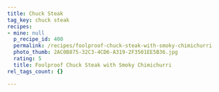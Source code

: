 ```yaml
---
title: Chuck Steak
tag_key: chuck steak
recipes:
- mine: null
  p_recipe_id: 400
  permalink: /recipes/foolproof-chuck-steak-with-smoky-chimichurri
  photo_thumb: 2AC0B875-32C3-4CD6-A319-2F3501EE5B36.jpg
  rating: 5
  title: Foolproof Chuck Steak with Smoky Chimichurri
rel_tags_count: {}

---
```

